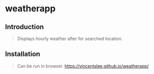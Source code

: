 # weatherapp

## Introduction

> Displays hourly weather after for searched location. 

## Installation

> Can be run in browser.
    https://vincentslee.github.io/weatherapp/
